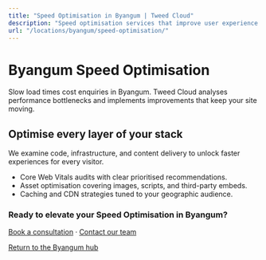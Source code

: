 ```yaml
---
title: "Speed Optimisation in Byangum | Tweed Cloud"
description: "Speed optimisation services that improve user experience for Byangum visitors."
url: "/locations/byangum/speed-optimisation/"
---
```


# Byangum Speed Optimisation

Slow load times cost enquiries in Byangum. Tweed Cloud analyses performance bottlenecks and implements improvements that keep your site moving.

## Optimise every layer of your stack

We examine code, infrastructure, and content delivery to unlock faster experiences for every visitor.

- Core Web Vitals audits with clear prioritised recommendations.
- Asset optimisation covering images, scripts, and third-party embeds.
- Caching and CDN strategies tuned to your geographic audience.

### Ready to elevate your Speed Optimisation in Byangum?

[Book a consultation](/consultation/) · [Contact our team](/contact/)

[Return to the Byangum hub](/locations/byangum/)
